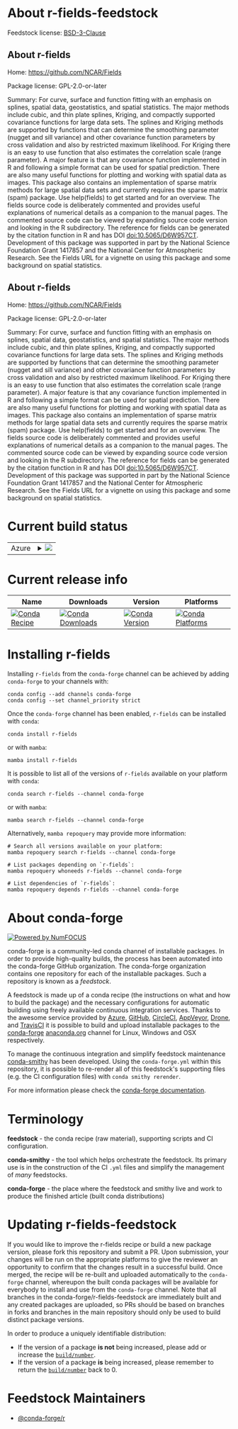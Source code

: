About r-fields-feedstock
========================

Feedstock license: [BSD-3-Clause](https://github.com/conda-forge/r-fields-feedstock/blob/main/LICENSE.txt)


About r-fields
--------------

Home: https://github.com/NCAR/Fields

Package license: GPL-2.0-or-later

Summary: For curve, surface and function fitting with an emphasis on splines, spatial data, geostatistics,  and spatial statistics. The major methods include cubic, and thin plate splines, Kriging, and compactly supported covariance functions for large data sets. The splines and Kriging methods are supported by functions that can determine the smoothing parameter (nugget and sill variance) and other covariance function parameters by cross validation and also by restricted maximum likelihood. For Kriging there is an easy to use function that also estimates the correlation scale (range parameter).  A major feature is that any covariance function implemented in R and following a simple format can be used for spatial prediction. There are also many useful functions for plotting and working with spatial data as images. This package also contains an implementation of sparse matrix methods for large spatial data sets and currently requires the sparse matrix (spam) package. Use help(fields) to get started and for an overview.  The fields source code is deliberately commented and provides useful explanations of numerical details as a companion to the manual pages. The commented source code can be viewed by expanding  source code version and looking in the R subdirectory. The reference for fields can be generated by the citation function in R and has DOI <doi:10.5065/D6W957CT>. Development of this package was supported in part by the National Science Foundation  Grant 1417857 and the National Center for Atmospheric Research. See the Fields URL for a vignette on using this package and some background on spatial statistics.

About r-fields
--------------

Home: https://github.com/NCAR/Fields

Package license: GPL-2.0-or-later

Summary: For curve, surface and function fitting with an emphasis on splines, spatial data, geostatistics,  and spatial statistics. The major methods include cubic, and thin plate splines, Kriging, and compactly supported covariance functions for large data sets. The splines and Kriging methods are supported by functions that can determine the smoothing parameter (nugget and sill variance) and other covariance function parameters by cross validation and also by restricted maximum likelihood. For Kriging there is an easy to use function that also estimates the correlation scale (range parameter).  A major feature is that any covariance function implemented in R and following a simple format can be used for spatial prediction. There are also many useful functions for plotting and working with spatial data as images. This package also contains an implementation of sparse matrix methods for large spatial data sets and currently requires the sparse matrix (spam) package. Use help(fields) to get started and for an overview.  The fields source code is deliberately commented and provides useful explanations of numerical details as a companion to the manual pages. The commented source code can be viewed by expanding  source code version and looking in the R subdirectory. The reference for fields can be generated by the citation function in R and has DOI <doi:10.5065/D6W957CT>. Development of this package was supported in part by the National Science Foundation  Grant 1417857 and the National Center for Atmospheric Research. See the Fields URL for a vignette on using this package and some background on spatial statistics.

Current build status
====================


<table>
    
  <tr>
    <td>Azure</td>
    <td>
      <details>
        <summary>
          <a href="https://dev.azure.com/conda-forge/feedstock-builds/_build/latest?definitionId=1133&branchName=main">
            <img src="https://dev.azure.com/conda-forge/feedstock-builds/_apis/build/status/r-fields-feedstock?branchName=main">
          </a>
        </summary>
        <table>
          <thead><tr><th>Variant</th><th>Status</th></tr></thead>
          <tbody><tr>
              <td>linux_64_r_base4.3</td>
              <td>
                <a href="https://dev.azure.com/conda-forge/feedstock-builds/_build/latest?definitionId=1133&branchName=main">
                  <img src="https://dev.azure.com/conda-forge/feedstock-builds/_apis/build/status/r-fields-feedstock?branchName=main&jobName=linux&configuration=linux%20linux_64_r_base4.3" alt="variant">
                </a>
              </td>
            </tr><tr>
              <td>linux_64_r_base4.4</td>
              <td>
                <a href="https://dev.azure.com/conda-forge/feedstock-builds/_build/latest?definitionId=1133&branchName=main">
                  <img src="https://dev.azure.com/conda-forge/feedstock-builds/_apis/build/status/r-fields-feedstock?branchName=main&jobName=linux&configuration=linux%20linux_64_r_base4.4" alt="variant">
                </a>
              </td>
            </tr><tr>
              <td>linux_aarch64_r_base4.3</td>
              <td>
                <a href="https://dev.azure.com/conda-forge/feedstock-builds/_build/latest?definitionId=1133&branchName=main">
                  <img src="https://dev.azure.com/conda-forge/feedstock-builds/_apis/build/status/r-fields-feedstock?branchName=main&jobName=linux&configuration=linux%20linux_aarch64_r_base4.3" alt="variant">
                </a>
              </td>
            </tr><tr>
              <td>linux_aarch64_r_base4.4</td>
              <td>
                <a href="https://dev.azure.com/conda-forge/feedstock-builds/_build/latest?definitionId=1133&branchName=main">
                  <img src="https://dev.azure.com/conda-forge/feedstock-builds/_apis/build/status/r-fields-feedstock?branchName=main&jobName=linux&configuration=linux%20linux_aarch64_r_base4.4" alt="variant">
                </a>
              </td>
            </tr><tr>
              <td>linux_ppc64le_r_base4.3</td>
              <td>
                <a href="https://dev.azure.com/conda-forge/feedstock-builds/_build/latest?definitionId=1133&branchName=main">
                  <img src="https://dev.azure.com/conda-forge/feedstock-builds/_apis/build/status/r-fields-feedstock?branchName=main&jobName=linux&configuration=linux%20linux_ppc64le_r_base4.3" alt="variant">
                </a>
              </td>
            </tr><tr>
              <td>linux_ppc64le_r_base4.4</td>
              <td>
                <a href="https://dev.azure.com/conda-forge/feedstock-builds/_build/latest?definitionId=1133&branchName=main">
                  <img src="https://dev.azure.com/conda-forge/feedstock-builds/_apis/build/status/r-fields-feedstock?branchName=main&jobName=linux&configuration=linux%20linux_ppc64le_r_base4.4" alt="variant">
                </a>
              </td>
            </tr><tr>
              <td>osx_64_r_base4.3</td>
              <td>
                <a href="https://dev.azure.com/conda-forge/feedstock-builds/_build/latest?definitionId=1133&branchName=main">
                  <img src="https://dev.azure.com/conda-forge/feedstock-builds/_apis/build/status/r-fields-feedstock?branchName=main&jobName=osx&configuration=osx%20osx_64_r_base4.3" alt="variant">
                </a>
              </td>
            </tr><tr>
              <td>osx_64_r_base4.4</td>
              <td>
                <a href="https://dev.azure.com/conda-forge/feedstock-builds/_build/latest?definitionId=1133&branchName=main">
                  <img src="https://dev.azure.com/conda-forge/feedstock-builds/_apis/build/status/r-fields-feedstock?branchName=main&jobName=osx&configuration=osx%20osx_64_r_base4.4" alt="variant">
                </a>
              </td>
            </tr><tr>
              <td>osx_arm64_r_base4.3</td>
              <td>
                <a href="https://dev.azure.com/conda-forge/feedstock-builds/_build/latest?definitionId=1133&branchName=main">
                  <img src="https://dev.azure.com/conda-forge/feedstock-builds/_apis/build/status/r-fields-feedstock?branchName=main&jobName=osx&configuration=osx%20osx_arm64_r_base4.3" alt="variant">
                </a>
              </td>
            </tr><tr>
              <td>osx_arm64_r_base4.4</td>
              <td>
                <a href="https://dev.azure.com/conda-forge/feedstock-builds/_build/latest?definitionId=1133&branchName=main">
                  <img src="https://dev.azure.com/conda-forge/feedstock-builds/_apis/build/status/r-fields-feedstock?branchName=main&jobName=osx&configuration=osx%20osx_arm64_r_base4.4" alt="variant">
                </a>
              </td>
            </tr><tr>
              <td>win_64_r_base4.3</td>
              <td>
                <a href="https://dev.azure.com/conda-forge/feedstock-builds/_build/latest?definitionId=1133&branchName=main">
                  <img src="https://dev.azure.com/conda-forge/feedstock-builds/_apis/build/status/r-fields-feedstock?branchName=main&jobName=win&configuration=win%20win_64_r_base4.3" alt="variant">
                </a>
              </td>
            </tr><tr>
              <td>win_64_r_base4.4</td>
              <td>
                <a href="https://dev.azure.com/conda-forge/feedstock-builds/_build/latest?definitionId=1133&branchName=main">
                  <img src="https://dev.azure.com/conda-forge/feedstock-builds/_apis/build/status/r-fields-feedstock?branchName=main&jobName=win&configuration=win%20win_64_r_base4.4" alt="variant">
                </a>
              </td>
            </tr>
          </tbody>
        </table>
      </details>
    </td>
  </tr>
</table>

Current release info
====================

| Name | Downloads | Version | Platforms |
| --- | --- | --- | --- |
| [![Conda Recipe](https://img.shields.io/badge/recipe-r--fields-green.svg)](https://anaconda.org/conda-forge/r-fields) | [![Conda Downloads](https://img.shields.io/conda/dn/conda-forge/r-fields.svg)](https://anaconda.org/conda-forge/r-fields) | [![Conda Version](https://img.shields.io/conda/vn/conda-forge/r-fields.svg)](https://anaconda.org/conda-forge/r-fields) | [![Conda Platforms](https://img.shields.io/conda/pn/conda-forge/r-fields.svg)](https://anaconda.org/conda-forge/r-fields) |

Installing r-fields
===================

Installing `r-fields` from the `conda-forge` channel can be achieved by adding `conda-forge` to your channels with:

```
conda config --add channels conda-forge
conda config --set channel_priority strict
```

Once the `conda-forge` channel has been enabled, `r-fields` can be installed with `conda`:

```
conda install r-fields
```

or with `mamba`:

```
mamba install r-fields
```

It is possible to list all of the versions of `r-fields` available on your platform with `conda`:

```
conda search r-fields --channel conda-forge
```

or with `mamba`:

```
mamba search r-fields --channel conda-forge
```

Alternatively, `mamba repoquery` may provide more information:

```
# Search all versions available on your platform:
mamba repoquery search r-fields --channel conda-forge

# List packages depending on `r-fields`:
mamba repoquery whoneeds r-fields --channel conda-forge

# List dependencies of `r-fields`:
mamba repoquery depends r-fields --channel conda-forge
```


About conda-forge
=================

[![Powered by
NumFOCUS](https://img.shields.io/badge/powered%20by-NumFOCUS-orange.svg?style=flat&colorA=E1523D&colorB=007D8A)](https://numfocus.org)

conda-forge is a community-led conda channel of installable packages.
In order to provide high-quality builds, the process has been automated into the
conda-forge GitHub organization. The conda-forge organization contains one repository
for each of the installable packages. Such a repository is known as a *feedstock*.

A feedstock is made up of a conda recipe (the instructions on what and how to build
the package) and the necessary configurations for automatic building using freely
available continuous integration services. Thanks to the awesome service provided by
[Azure](https://azure.microsoft.com/en-us/services/devops/), [GitHub](https://github.com/),
[CircleCI](https://circleci.com/), [AppVeyor](https://www.appveyor.com/),
[Drone](https://cloud.drone.io/welcome), and [TravisCI](https://travis-ci.com/)
it is possible to build and upload installable packages to the
[conda-forge](https://anaconda.org/conda-forge) [anaconda.org](https://anaconda.org/)
channel for Linux, Windows and OSX respectively.

To manage the continuous integration and simplify feedstock maintenance
[conda-smithy](https://github.com/conda-forge/conda-smithy) has been developed.
Using the ``conda-forge.yml`` within this repository, it is possible to re-render all of
this feedstock's supporting files (e.g. the CI configuration files) with ``conda smithy rerender``.

For more information please check the [conda-forge documentation](https://conda-forge.org/docs/).

Terminology
===========

**feedstock** - the conda recipe (raw material), supporting scripts and CI configuration.

**conda-smithy** - the tool which helps orchestrate the feedstock.
                   Its primary use is in the construction of the CI ``.yml`` files
                   and simplify the management of *many* feedstocks.

**conda-forge** - the place where the feedstock and smithy live and work to
                  produce the finished article (built conda distributions)


Updating r-fields-feedstock
===========================

If you would like to improve the r-fields recipe or build a new
package version, please fork this repository and submit a PR. Upon submission,
your changes will be run on the appropriate platforms to give the reviewer an
opportunity to confirm that the changes result in a successful build. Once
merged, the recipe will be re-built and uploaded automatically to the
`conda-forge` channel, whereupon the built conda packages will be available for
everybody to install and use from the `conda-forge` channel.
Note that all branches in the conda-forge/r-fields-feedstock are
immediately built and any created packages are uploaded, so PRs should be based
on branches in forks and branches in the main repository should only be used to
build distinct package versions.

In order to produce a uniquely identifiable distribution:
 * If the version of a package **is not** being increased, please add or increase
   the [``build/number``](https://docs.conda.io/projects/conda-build/en/latest/resources/define-metadata.html#build-number-and-string).
 * If the version of a package **is** being increased, please remember to return
   the [``build/number``](https://docs.conda.io/projects/conda-build/en/latest/resources/define-metadata.html#build-number-and-string)
   back to 0.

Feedstock Maintainers
=====================

* [@conda-forge/r](https://github.com/orgs/conda-forge/teams/r/)

